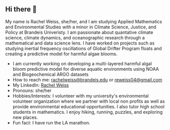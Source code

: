 ## Hi there 👋


My name is Rachel Weiss, she/her, and I am studying Applied Mathematics and Environmental Studies with a minor in Climate Science, Justice, and Policy at Brandeis Univeristy. I am passionate about quantative climate science, climate dynamics, and oceanographic research through a mathematical and data science lens. I have worked on projects such as studying inertial frequency oscillations of Global Drifter Program floats and creating a predictive model for harmful algae blooms. 

- I am currently working on developing a multi-layered harmful algal bloom predictive model for diverse aquatic environments using NOAA and Biogeochemical ARGO datasets
- How to reach me: rachelweiss@brandeis.edu or reweiss04@gmail.com
- My LinkedIn: [Rachel Weiss](https://www.linkedin.com/in/rachelweiss0)
- Pronouns: she/her
- Hobbies/Interests: I volunteer with my university's environmental volunteer organization where we partner with local non profits as well as provide environmental educational opportunities. I also tutor high school students in mathematics. I enjoy hiking, running, puzzles, and exploring new places. 
- Fun fact: I have run the LA marathon.
